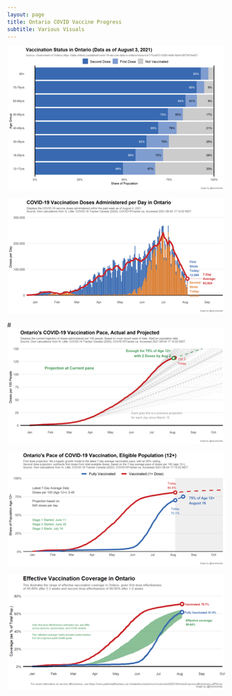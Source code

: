 ```yaml
---
layout: page
title: Ontario COVID Vaccine Progress
subtitle: Various Visuals
---
```


![](Plots/demo_plot_bar_on.png)

![](Plots/pace_ON.png)

#![](Plots/pace_ON_projection_7520.png)

![](Plots/projection_logistic_on.png)

![](Plots/plot_effective_ontario.png)
